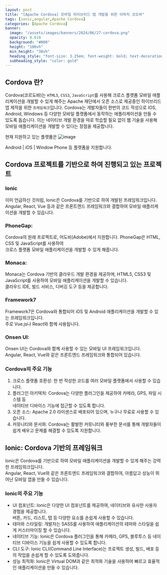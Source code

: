 ```yaml
---
layout: post
title: "[Apache Cordova] 모바일 하이브리드 앱 개발을 위한 아파치 코도바"
tags: [ionic,angular,Apache Cordova]
categories: [Apache Cordova]
banner:
  image: "/assets/images/banners/2024/06/27-cordova.png"
  opacity: 0.618
  background: "#000"
  height: "100vh"
  min_height: "38vh"
  heading_style: "font-size: 3.25em; font-weight: bold; text-decoration: underline"
  subheading_style: "color: gold"
---
```



## Cordova 란?

Cordova(코르도바)는 `HTML5`, `CSS3`, `JavaScript`를 사용해 크로스 플랫폼 모바일 애플리케이션을 개발할 수 있게 해주는 
Apache 재단에서 오픈 소스로 제공중인 하이브리드 앱 제작을 위한 `프레임워크`입니다.
Cordova는 개발자들이 한번의 코드 작성으로 IOS, Android, Windows 등 다양한 모바일 플랫폼에서 동작하는 애플리케이션을 만들 수 있도록 돕습니다.
이는 네이티브 개발 환경을 따로 학습할 필요 없이 웹 기술을 사용해 모바일 애플리케이션을 개발할 수 있다는 장점을 제공합니다.

현재 지원하고 있는 플랫폼은
![image](https://github.com/yunsungjoong/yunsungjoong.github.io/assets/96567925/16dd3932-e796-4dba-9358-1f237dc44593)

Android | iOS | Window Phone  등 플랫폼을 지원합니다.

## Cordova 프로젝트를 기반으로 하여 진행되고 있는 프로젝트

### Ionic
이미 언급하신 것처럼, Ionic은 Cordova를 기반으로 하여 개발된 프레임워크입니다. <br>
Angular, React, Vue 등과 같은 프론트엔드 프레임워크와 결합하여 모바일 애플리케이션을 개발할 수 있습니다.

### PhoneGap: 
Cordova의 원래 프로젝트로, 어도비(Adobe)에서 지원합니다.  PhoneGap은 HTML, CSS 및 JavaScript를 사용하여 <br>
크로스 플랫폼 모바일 애플리케이션을 개발할 수 있게 해줍니다.

### Monaca: 
Monaca는 Cordova 기반의 클라우드 개발 환경을 제공하며, HTML5, CSS3 및 JavaScript를 사용하여 모바일 애플리케이션을 개발할 수 있습니다.<br> 
클라우드 IDE, 빌드 서비스, 디버깅 도구 등을 제공합니다.

### Framework7
Framework7은 Cordova와 통합되어 iOS 및 Android 애플리케이션을 개발할 수 있는 프레임워크입니다. <br> 
주로 Vue.js나 React와 함께 사용됩니다.

### Onsen UI: 
Onsen UI는 Cordova와 함께 사용할 수 있는 모바일 UI 프레임워크입니다. <br> 
Angular, React, Vue와 같은 프론트엔드 프레임워크와 통합되어 있습니다.

### Cordova의 주요 기능


1. 크로스 플랫폼 호환성: 한 번 작성한 코드를 여러 모바일 플랫폼에서 사용할 수 있습니다.
2. 플러그인 아키텍처: Cordova는 다양한 플러그인을 제공하여 카메라, GPS, 파일 시스템 등 <br>
네이티브 디바이스 기능에 접근할 수 있도록 합니다.
3. 오픈 소스: Apache 2.0 라이센스로 배포되어 있으며, 누구나 무료로 사용할 수 있습니다.
4. 커뮤니티와 문서화: Cordova는 활발한 커뮤니티와 풍부한 문서를 통해 개발자들이 쉽게 배우고 문제를 해결할 수 있도록 지원합니다.



## Ionic: Cordova 기반의 프레임워크
Ionic은 Cordova를 기반으로 하여 모바일 애플리케이션을 개발할 수 있게 해주는 강력한 프레임워크입니다. <br>
Angular, React, Vue와 같은 프론트엔드 프레임워크와 결합하여, 아름답고 성능이 뛰어난 모바일 앱을 만들 수 있습니다.

### Ionic의 주요 기능
- UI 컴포넌트: Ionic은 다양한 UI 컴포넌트를 제공하여, 네이티브와 유사한 사용자 경험을 제공합니다. <br>
버튼, 카드, 리스트, 탭 등 다양한 요소를 손쉽게 사용할 수 있습니다.
- 테마와 스타일링: 개발자는 SASS를 사용하여 애플리케이션의 테마와 스타일을 쉽게 커스터마이징 할 수 있습니다.
- 네이티브 기능: Ionic은 Cordova 플러그인을 통해 카메라, GPS, 블루투스 등 네이티브 디바이스 기능을 쉽게 사용할 수 있도록 합니다.
- CLI 도구: Ionic CLI(Command Line Interface)는 프로젝트 생성, 빌드, 배포 등의 작업을 손쉽게 할 수 있도록 도와줍니다.
- 성능 최적화: Ionic은 Virtual DOM과 같은 최적화 기술을 사용하여 빠르고 효율적인 애플리케이션을 만들 수 있습니다.

